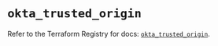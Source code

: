 # `okta_trusted_origin`

Refer to the Terraform Registry for docs: [`okta_trusted_origin`](https://registry.terraform.io/providers/okta/okta/4.8.0/docs/resources/trusted_origin).
